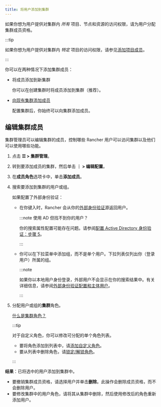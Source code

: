 ```yaml
---
title: 将用户添加到集群
---
```


如果你想为用户提供对集群内 _所有_ 项目、节点和资源的访问权限，请为用户分配集群成员资格。

:::tip

如果你想为用户提供对集群内 _特定_ 项目的访问权限，请参见[添加项目成员](../../../rancher-admin/users/add-to-projects.md)。

:::

你可以在两种情况下添加集群成员：

- 将成员添加到新集群

   你可以在创建集群时将成员添加到集群（推荐）。

- [向现有集群添加成员](#编辑集群成员)

   配置集群后，你始终可以向集群添加成员。

## 编辑集群成员

集群管理员可以编辑集群的成员，控制哪些 Rancher 用户可以访问集群以及他们可以使用哪些功能。

1. 点击 **☰ > 集群管理**。
1. 转到要添加成员的集群，然后单击 **⋮ > 编辑配置**。
1. 在**成员角色**选项卡中，单击**添加成员**。
1. 搜索要添加到集群的用户或组。

   如果配置了外部身份验证：

   - 在你键入时，Rancher 会从你的[外部身份验证](../../../rancher-admin/users/authn-and-authz/authn-and-authz.md)源返回用户。

      :::note 使用 AD 但找不到你的用户？

      你的搜索属性配置可能存在问题。请参阅[配置 Active Directory 身份验证：步骤 5](../../../rancher-admin/users/authn-and-authz/configure-active-directory.md)。

      :::

   - 你可以在下拉菜单中添加组，而不是单个用户。下拉列表仅列出你（登录用户）所属的组。

      :::note

      如果你以本地用户身份登录，外部用户不会显示在你的搜索结果中。有关详细信息，请参阅[外部身份验证配置和主体用户](../../../rancher-admin/users/authn-and-authz/authn-and-authz.md#外部认证配置和用户主体)。

      :::

1. 分配用户或组的**集群**角色。

   [什么是集群角色？](../../../rancher-admin/users/authn-and-authz/manage-role-based-access-control-rbac/cluster-and-project-roles.md)

   :::tip

   对于自定义角色，你可以修改可分配的单个角色列表。

   - 要将角色添加到列表中，请[添加自定义角色](../../../rancher-admin/users/authn-and-authz/manage-role-based-access-control-rbac/custom-roles.md)。
   - 要从列表中删除角色，请[锁定/解锁角色](../../../rancher-admin/users/authn-and-authz/manage-role-based-access-control-rbac/locked-roles.md)。

   :::

**结果**：已将选中的用户添加到集群中。

- 要撤销集群成员资格，请选择用户并单击**删除**。此操作会删除成员资格，而不会删除用户。
- 要修改集群中的用户角色，请将其从集群中删除，然后使用修改后的角色重新添加用户。
